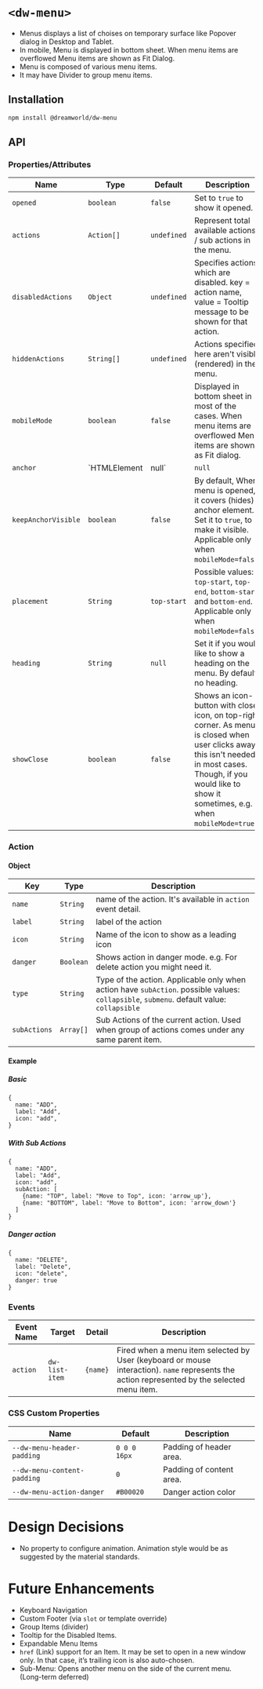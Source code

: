 # `<dw-menu>`

- Menus displays a list of choises on temporary surface like Popover dialog in Desktop and Tablet.
- In mobile, Menu is displayed in bottom sheet. When menu items are overflowed Menu items are shown as Fit Dialog.
- Menu is composed of various menu items.
- It may have Divider to group menu items.

## Installation

```sh
npm install @dreamworld/dw-menu
```

## API

### Properties/Attributes

Name              | Type                       | Default                 | Description
----------------- | -------------------------- | ----------------------- | ------------
`opened`            | `boolean`                  | `false`                 | Set to `true` to show it opened.
`actions`         | `Action[]`                    | `undefined`             | Represent total available actions / sub actions in the menu.
`disabledActions` | `Object`                   | `undefined`             | Specifies actions which are disabled. key = action name, value = Tooltip message to be shown for that action.
`hiddenActions`   | `String[]`                    | `undefined`             | Actions specified here aren't visible (rendered) in the menu.
`mobileMode`      | `boolean`                  | `false`                 | Displayed in bottom sheet in most of the cases. When menu items are overflowed Menu items are shown as Fit dialog.
`anchor`          | `HTMLElement|null`        | `null`                  | Element to which this menu should be anchored to. Applicable only when `mobileMode=false`.
`keepAnchorVisible` | `boolean`                 | `false`                 | By default, When menu is opened, it covers (hides) anchor element. Set it to `true`, to make it visible. Applicable only when `mobileMode=false`.
`placement`       | `String`                  | `top-start`              | Possible values: `top-start`, `top-end`, `bottom-start` and `bottom-end`. Applicable only when `mobileMode=false`.
`heading`         | `String`                    | `null`                | Set it if you would like to show a heading on the menu. By default no heading. |
`showClose`       | `boolean`    | `false`  | Shows an icon-button with close icon, on top-right corner. As menu is closed when user clicks away, this isn't needed in most cases. Though, if you would like to show it sometimes, e.g. when `mobileMode=true`. 



### Action

#### Object

Key          | Type                | Description                  
------------ | ------------------- | ---------------------------- 
`name`       | `String`            | name of the action. It's available in `action` event detail.
`label`      | `String`            | label of the action
`icon`       | `String`            | Name of the icon to show as a leading icon
`danger`     | `Boolean`           | Shows action in danger mode. e.g. For delete action you might need it.
`type`       | `String`            | Type of the action. Applicable only when action have `subAction`. possible values: `collapsible`, `submenu`. default value: `collapsible`
`subActions` | `Array[]`           | Sub Actions of the current action. Used when group of actions comes under any same parent item.

#### Example
 ##### Basic
```object
{
  name: "ADD",
  label: "Add",
  icon: "add",
}
```

##### With Sub Actions
```object
{
  name: "ADD",
  label: "Add",
  icon: "add",
  subAction: [
    {name: "TOP", label: "Move to Top", icon: 'arrow_up'}, 
    {name: "BOTTOM", label: "Move to Bottom", icon: 'arrow_down'}
  ]
}
```

##### Danger action
```object
{
  name: "DELETE",
  label: "Delete",
  icon: "delete",
  danger: true
}
```


### Events

| Event Name | Target             | Detail             | Description
| ---------- | ------------------ | ------------------ | -----------
| `action`   | `dw-list-item`     | `{name}`             | Fired when a menu item selected by User (keyboard or mouse interaction). `name` represents the action represented by the selected menu item.

### CSS Custom Properties

| Name                           | Default            | Description
| ------------------------------ | ------------------ | --------------
| `--dw-menu-header-padding`     | `0 0 0 16px`       | Padding of header area. 
| `--dw-menu-content-padding`    | `0`                | Padding of content area. 
| `--dw-menu-action-danger`      | `#B00020`          | Danger action color

# Design Decisions
- No property to configure animation. Animation style would be as suggested by the material standards.

# Future Enhancements
- Keyboard Navigation
- Custom Footer (via `slot` or template override)
- Group Items (divider)
- Tooltip for the Disabled Items.
- Expandable Menu Items
- `href` (Link) support for an Item. It may be set to open in a new window only. In that case, it’s trailing icon is also auto-chosen.
- Sub-Menu: Opens another menu on the side of the current menu. (Long-term deferred)
